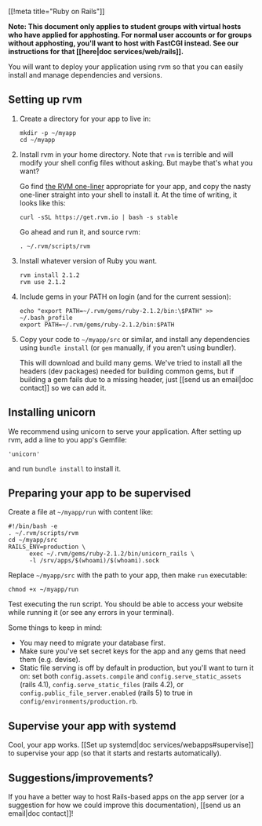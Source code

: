 [[!meta title="Ruby on Rails"]]

**Note: This document only applies to student groups with virtual hosts who
have applied for apphosting. For normal user accounts or for groups without
apphosting, you'll want to host with FastCGI instead. See our instructions for
that [[here|doc services/web/rails]].**

You will want to deploy your application using rvm so that you can easily
install and manage dependencies and versions.

## Setting up rvm

1. Create a directory for your app to live in:

       mkdir -p ~/myapp
       cd ~/myapp

2. Install rvm in your home directory. Note that `rvm` is terrible and will
   modify your shell config files without asking. But maybe that's what you
   want?

   Go find [the RVM one-liner][rvm] appropriate for your app, and copy the
   nasty one-liner straight into your shell to install it. At the time of
   writing, it looks like this:

       curl -sSL https://get.rvm.io | bash -s stable

   Go ahead and run it, and source rvm:

       . ~/.rvm/scripts/rvm

3. Install whatever version of Ruby you want.

       rvm install 2.1.2
       rvm use 2.1.2

4. Include gems in your PATH on login (and for the current session):

       echo "export PATH=~/.rvm/gems/ruby-2.1.2/bin:\$PATH" >> ~/.bash_profile
       export PATH=~/.rvm/gems/ruby-2.1.2/bin:$PATH

4. Copy your code to `~/myapp/src` or similar, and install any dependencies
   using `bundle install` (or `gem` manually, if you aren't using bundler).

   This will download and build many gems. We've tried to install all the
   headers (dev packages) needed for building common gems, but if building a
   gem fails due to a missing header, just [[send us an email|doc contact]] so
   we can add it.

## Installing unicorn

We recommend using unicorn to serve your application. After setting up rvm, add
a line to you app's Gemfile:

    'unicorn'

and run `bundle install` to install it.

## Preparing your app to be supervised

Create a file at `~/myapp/run` with content like:

    #!/bin/bash -e
    . ~/.rvm/scripts/rvm
    cd ~/myapp/src
    RAILS_ENV=production \
          exec ~/.rvm/gems/ruby-2.1.2/bin/unicorn_rails \
          -l /srv/apps/$(whoami)/$(whoami).sock

Replace `~/myapp/src` with the path to your app, then make `run` executable:

    chmod +x ~/myapp/run

Test executing the run script. You should be able to access your website while
running it (or see any errors in your terminal).

Some things to keep in mind:

* You may need to migrate your database first.
* Make sure you've set secret keys for the app and any gems that need them
  (e.g. devise).
* Static file serving is off by default in production, but you'll want to turn
  it on: set both `config.assets.compile` and `config.serve_static_assets`
  (rails 4.1), `config.serve_static_files` (rails 4.2), or
  `config.public_file_server.enabled` (rails 5) to true in
  `config/environments/production.rb`.

## Supervise your app with systemd

Cool, your app works. [[Set up systemd|doc services/webapps#supervise]] to
supervise your app (so that it starts and restarts automatically).

## Suggestions/improvements?

If you have a better way to host Rails-based apps on the app server (or a
suggestion for how we could improve this documentation), [[send us an email|doc
contact]]!

[rvm]: https://rvm.io/
